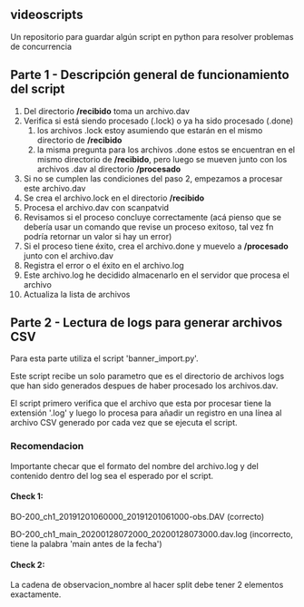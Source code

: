 ## videoscripts
Un repositorio para guardar algún script en python para resolver problemas de concurrencia

## Parte 1 - Descripción general de funcionamiento del script

1. Del directorio **/recibido** toma un archivo.dav
2. Verifica si está siendo procesado (.lock) o ya ha sido procesado (.done)
    1. los archivos .lock estoy asumiendo que estarán en el mismo directorio de **/recibido**
    2. la misma pregunta para los archivos .done estos se encuentran en el mismo directorio de **/recibido**, pero luego se mueven junto con los archivos .dav al directorio **/procesado**
3. Si no se cumplen las condiciones del paso 2, empezamos a procesar este archivo.dav
4. Se crea el archivo.lock en el directorio **/recibido**
5. Procesa el archivo.dav con scanpatvid
6. Revisamos si el proceso concluye correctamente (acá pienso que se debería usar un comando que revise un proceso exitoso, tal vez fn podría retornar un valor si hay un error)
7. Si el proceso tiene éxito, crea el archivo.done y muevelo a **/procesado** junto con el archivo.dav
8. Registra el error o el éxito en el archivo.log 
9. Este archivo.log he decidido almacenarlo en el servidor que procesa el archivo
10. Actualiza la lista de archivos

## Parte 2 - Lectura de logs para generar archivos CSV
Para esta parte utiliza el script 'banner_import.py'.

Este script recibe un solo parametro que es el directorio de archivos logs que han sido generados despues de haber procesado los archivos.dav.

El script primero verifica que el archivo que esta por procesar tiene la extensión '.log' y luego lo procesa para añadir un registro en una línea al archivo CSV generado por cada vez que se ejecuta el script.

### Recomendacion
Importante checar que el formato del nombre del archivo.log y del contenido dentro del log sea el esperado por el script.

#### Check 1:

BO-200_ch1_20191201060000_20191201061000-obs.DAV (correcto)

BO-200_ch1_main_20200128072000_20200128073000.dav.log (incorrecto, tiene la palabra 'main antes de la fecha')

#### Check 2:
La cadena de observacion_nombre al hacer split debe tener 2 elementos exactamente.




